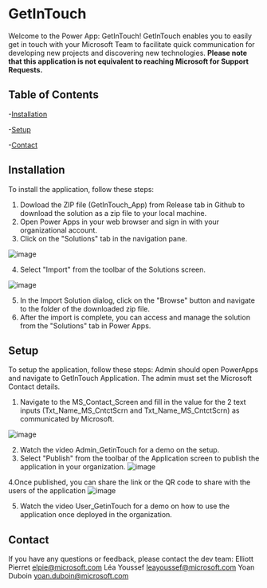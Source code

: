 # GetInTouch
Welcome to the Power App: GetInTouch! GetInTouch enables you to easily get in touch with your Microsoft Team to facilitate quick communication for developing new projects and discovering new technologies. **Please note that this application is not equivalent to reaching Microsoft for Support Requests.** 
 
## Table of Contents
-[Installation](#installation)

-[Setup](#setup)

-[Contact](#contact)


## Installation
To install the application, follow these steps:
1. Dowload the ZIP file (GetInTouch_App) from Release tab in Github to download the solution as a zip file to your local machine.
2. Open Power Apps in your web browser and sign in with your organizational account.
3. Click on the "Solutions" tab in the navigation pane.

![image](https://github.com/YoanSchutte/GetInTouch/assets/117742131/431029b6-fc86-4d60-89f2-6813b069977b)


4. Select "Import" from the toolbar of the Solutions screen.

 ![image](https://github.com/YoanSchutte/GetInTouch/assets/117742131/9fceded3-8266-4c30-9166-9cdf88d929cb)
 

5. In the Import Solution dialog, click on the "Browse" button and navigate to the folder of the downloaded zip file.
7. After the import is complete, you can access and manage the solution from the "Solutions" tab in Power Apps.
 
 
 
## Setup
To setup the application, follow these steps:
Admin should open PowerApps and navigate to GetInTouch Application.
The admin must set the Microsoft Contact details.
1. Navigate to the MS_Contact_Screen and fill in the value for the 2 text inputs (Txt_Name_MS_CntctScrn and Txt_Name_MS_CntctScrn) as communicated by Microsoft.

![image](https://github.com/YoanSchutte/GetInTouch/assets/117742131/51676199-f4eb-44db-a66d-a2a29ff2157c)

2. Watch the video Admin_GetinTouch for a demo on the setup.
3. Select "Publish" from the toolbar of the Application screen to publish the application in your organization.
![image](https://github.com/YoanSchutte/GetInTouch/assets/117742131/3806870f-1f08-4eea-bd28-c03c6e3172cf)

4.Once published, you can share the link or the QR code to share with the users of the application
![image](https://github.com/YoanSchutte/GetInTouch/assets/117742131/ce3b0509-cd4e-4dc5-9ad7-433feba26b35)

5. Watch the video User_GetinTouch for a demo on how to use the application once deployed in the organization.

## Contact
If you have any questions or feedback, please contact the dev team:
Elliott Pierret elpie@microsoft.com
Léa Youssef leayoussef@microsoft.com
Yoan Duboin yoan.duboin@microsoft.com
